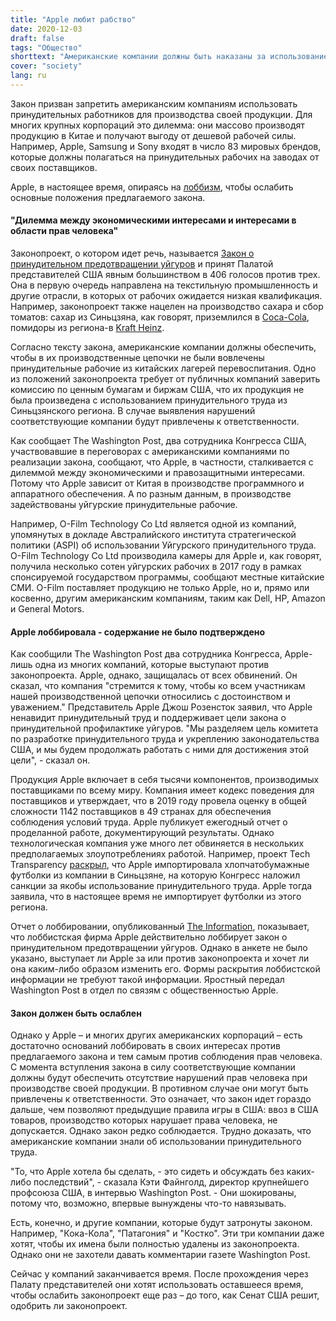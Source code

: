 ```yaml
---
title: "Apple любит рабство"
date: 2020-12-03
draft: false
tags: "Общество"
shorttext: "Американские компании должны быть наказаны за использование принудительных работников. Но корпорации не хотят брать на себя ответственность."
cover: "society"
lang: ru
---
```


Закон призван запретить американским компаниям использовать принудительных работников для производства своей продукции. Для многих крупных корпораций это дилемма: они массово производят продукцию в Китае и получают выгоду от дешевой рабочей силы. Например, Apple, Samsung и Sony входят в число 83 мировых брендов, которые должны полагаться на принудительных рабочих на заводах от своих поставщиков.

Apple, в настоящее время, опираясь на [лоббизм](https://www.washingtonpost.com/technology/2020/11/20/apple-uighur/?fbclid=IwAR2rPl7g_8vlfE2Ui_YklBxAMmw7oz60bpjm8vEK3tgyrxSpv32k3AyHyeY "Apple is lobbying against a bill aimed at stopping forced labor in China"), чтобы ослабить основные положения предлагаемого закона.

#### "Дилемма между экономическими интересами и интересами в области прав человека"

Законопроект, о котором идет речь, называется [Закон о принудительном предотвращении уйгуров](https://www.congress.gov/bill/116th-congress/house-bill/6210 "H.R.6210 - Uyghur Forced Labor Prevention Act") и принят Палатой представителей США явным большинством в 406 голосов против трех. Она в первую очередь направлена на текстильную промышленность и другие отрасли, в которых от рабочих ожидается низкая квалификация. Например, законопроект также нацелен на производство сахара и сбор томатов: сахар из Синьцзяна, как говорят, приземлился в [Coca-Cola](https://www.chinafile.com/reporting-opinion/features/here-are-fortune-500-companies-doing-business-xinjiang "Here Are the Fortune 500 Companies Doing Business in Xinjiang"), помидоры из региона-в [Kraft Heinz](https://www.chinafile.com/reporting-opinion/features/here-are-fortune-500-companies-doing-business-xinjiang "Here Are the Fortune 500 Companies Doing Business in Xinjiang").

Согласно тексту закона, американские компании должны обеспечить, чтобы в их производственные цепочки не были вовлечены принудительные рабочие из китайских лагерей перевоспитания. Одно из положений законопроекта требует от публичных компаний заверить комиссию по ценным бумагам и биржам США, что их продукция не была произведена с использованием принудительного труда из Синьцзянского региона. В случае выявления нарушений соответствующие компании будут привлечены к ответственности.

Как сообщает The Washington Post, два сотрудника Конгресса США, участвовавшие в переговорах с американскими компаниями по реализации закона, сообщают, что Apple, в частности, сталкивается с дилеммой между экономическими и правозащитными интересами. Потому что Apple зависит от Китая в производстве программного и аппаратного обеспечения. А по разным данным, в производстве задействованы уйгурские принудительные рабочие.

Например, O-Film Technology Co Ltd является одной из компаний, упомянутых в докладе Австралийского института стратегической политики (ASPI) об использовании Уйгурского принудительного труда. O-Film Technology Co Ltd производила камеры для Apple и, как говорят, получила несколько сотен уйгурских рабочих в 2017 году в рамках спонсируемой государством программы, сообщают местные китайские СМИ. O-Film поставляет продукцию не только Apple, но и, прямо или косвенно, другим американским компаниям, таким как Dell, HP, Amazon и General Motors.

#### Apple лоббировала - содержание не было подтверждено

Как сообщили The Washington Post два сотрудника Конгресса, Apple-лишь одна из многих компаний, которые выступают против законопроекта. Apple, однако, защищалась от всех обвинений. Он сказал, что компания "стремится к тому, чтобы ко всем участникам нашей производственной цепочки относились с достоинством и уважением." Представитель Apple Джош Розенсток заявил, что Apple ненавидит принудительный труд и поддерживает цели закона о принудительной профилактике уйгуров. "Мы разделяем цель комитета по разработке принудительного труда и укреплению законодательства США, и мы будем продолжать работать с ними для достижения этой цели", - сказал он.

Продукция Apple включает в себя тысячи компонентов, производимых поставщиками по всему миру. Компания имеет кодекс поведения для поставщиков и утверждает, что в 2019 году провела оценку в общей сложности 1142 поставщиков в 49 странах для обеспечения соблюдения условий труда. Apple публикует ежегодный отчет о проделанной работе, документирующий результаты. Однако технологическая компания уже много лет обвиняется в нескольких предполагаемых злоупотреблениях работой. Например, проект Tech Transparency [раскрыл](https://www.techtransparencyproject.org/articles/apples-employee-uniforms-tied-forced-labor-xinjiang "Apple’s Employee Uniforms Tied to Forced Labor in Xinjiang"), что Apple импортировала хлопчатобумажные футболки из компании в Синьцзяне, на которую Конгресс наложил санкции за якобы использование принудительного труда. Apple тогда заявила, что в настоящее время не импортирует футболки из этого региона.

Отчет о лоббировании, опубликованный [The Information](https://www.theinformation.com/briefings/a00dd8 "Apple Lobbied U.S. Congress on Uighur Slave Labor Bills"), показывает, что лоббистская фирма Apple действительно лоббирует закон о принудительном предотвращении уйгуров. Однако в анкете не было указано, выступает ли Apple за или против законопроекта и хочет ли она каким-либо образом изменить его. Формы раскрытия лоббистской информации не требуют такой информации. Яростный передал Washington Post в отдел по связям с общественностью Apple.

#### Закон должен быть ослаблен

Однако у Apple – и многих других американских корпораций – есть достаточно оснований лоббировать в своих интересах против предлагаемого закона и тем самым против соблюдения прав человека. С момента вступления закона в силу соответствующие компании должны будут обеспечить отсутствие нарушений прав человека при производстве своей продукции. В противном случае они могут быть привлечены к ответственности. Это означает, что закон идет гораздо дальше, чем позволяют предыдущие правила игры в США: ввоз в США товаров, производство которых нарушает права человека, не допускается. Однако закон редко соблюдается. Трудно доказать, что американские компании знали об использовании принудительного труда.

"То, что Apple хотела бы сделать, - это сидеть и обсуждать без каких-либо последствий", - сказала Кэти Файнголд, директор крупнейшего профсоюза США, в интервью Washington Post. - Они шокированы, потому что, возможно, впервые вынуждены что-то навязывать.

Есть, конечно, и другие компании, которые будут затронуты законом. Например, "Кока-Кола", "Патагония" и "Костко". Эти три компании даже хотят, чтобы их имена были полностью удалены из законопроекта. Однако они не захотели давать комментарии газете Washington Post.

Сейчас у компаний заканчивается время. После прохождения через Палату представителей они хотят использовать оставшееся время, чтобы ослабить законопроект еще раз – до того, как Сенат США решит, одобрить ли законопроект.
